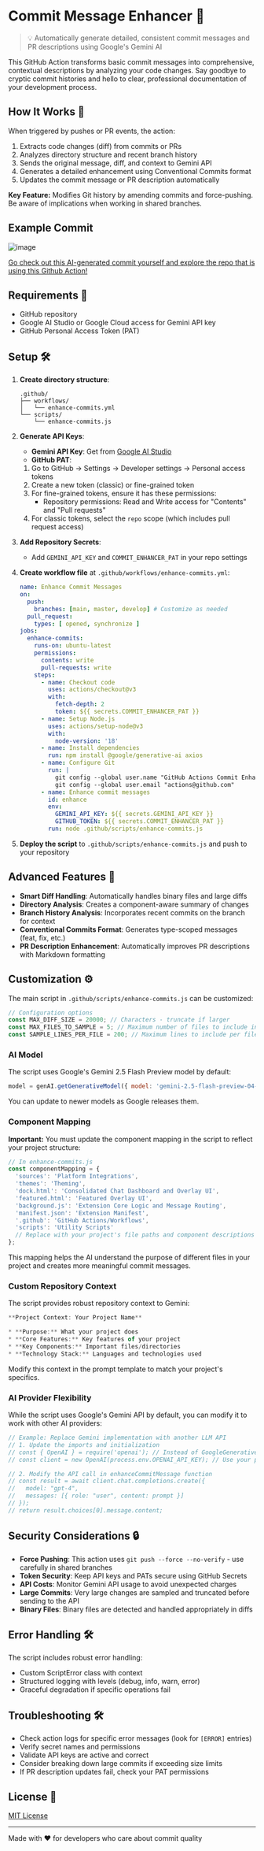 # Commit Message Enhancer 🚀

> 💡 Automatically generate detailed, consistent commit messages and PR descriptions using Google's Gemini AI

This GitHub Action transforms basic commit messages into comprehensive, contextual descriptions by analyzing your code changes. Say goodbye to cryptic commit histories and hello to clear, professional documentation of your development process.

## How It Works 🔄

When triggered by pushes or PR events, the action:

1. Extracts code changes (diff) from commits or PRs
2. Analyzes directory structure and recent branch history
3. Sends the original message, diff, and context to Gemini API
4. Generates a detailed enhancement using Conventional Commits format
5. Updates the commit message or PR description automatically

**Key Feature:** Modifies Git history by amending commits and force-pushing. Be aware of implications when working in shared branches.

## Example Commit

![image](https://github.com/user-attachments/assets/26d057f2-03bb-44f5-9378-c82cf5d04eee)

[Go check out this AI-generated commit yourself and explore the repo that is using this Github Action!](https://github.com/steveseguin/social_stream/commit/78317940c7c4096f81f4bdffbacd672a8feeddf7)

## Requirements 🔑

- GitHub repository
- Google AI Studio or Google Cloud access for Gemini API key
- GitHub Personal Access Token (PAT)

## Setup 🛠️

1. **Create directory structure**:
   ```
   .github/
   ├── workflows/
   │   └── enhance-commits.yml
   └── scripts/
       └── enhance-commits.js
   ```

2. **Generate API Keys**:
   - **Gemini API Key**: Get from [Google AI Studio](https://makersuite.google.com/)
   - **GitHub PAT**: 
   1. Go to GitHub → Settings → Developer settings → Personal access tokens
   2. Create a new token (classic) or fine-grained token
   3. For fine-grained tokens, ensure it has these permissions:
      - Repository permissions: Read and Write access for "Contents" and "Pull requests"
   4. For classic tokens, select the `repo` scope (which includes pull request access)

3. **Add Repository Secrets**:
   - Add `GEMINI_API_KEY` and `COMMIT_ENHANCER_PAT` in your repo settings

4. **Create workflow file** at `.github/workflows/enhance-commits.yml`:
   ```yaml
   name: Enhance Commit Messages
   on:
     push:
       branches: [main, master, develop] # Customize as needed
     pull_request:
       types: [ opened, synchronize ]
   jobs:
     enhance-commits:
       runs-on: ubuntu-latest
       permissions:
         contents: write
         pull-requests: write
       steps:
         - name: Checkout code
           uses: actions/checkout@v3
           with:
             fetch-depth: 2
             token: ${{ secrets.COMMIT_ENHANCER_PAT }}
         - name: Setup Node.js
           uses: actions/setup-node@v3
           with:
             node-version: '18'
         - name: Install dependencies
           run: npm install @google/generative-ai axios
         - name: Configure Git
           run: |
             git config --global user.name "GitHub Actions Commit Enhancer"
             git config --global user.email "actions@github.com"
         - name: Enhance commit messages
           id: enhance
           env:
             GEMINI_API_KEY: ${{ secrets.GEMINI_API_KEY }}
             GITHUB_TOKEN: ${{ secrets.COMMIT_ENHANCER_PAT }}
           run: node .github/scripts/enhance-commits.js
   ```

5. **Deploy the script** to `.github/scripts/enhance-commits.js` and push to your repository

## Advanced Features 🔧

- **Smart Diff Handling**: Automatically handles binary files and large diffs
- **Directory Analysis**: Creates a component-aware summary of changes
- **Branch History Analysis**: Incorporates recent commits on the branch for context
- **Conventional Commits Format**: Generates type-scoped messages (feat, fix, etc.)
- **PR Description Enhancement**: Automatically improves PR descriptions with Markdown formatting

## Customization ⚙️

The main script in `.github/scripts/enhance-commits.js` can be customized:

```javascript
// Configuration options
const MAX_DIFF_SIZE = 20000; // Characters - truncate if larger
const MAX_FILES_TO_SAMPLE = 5; // Maximum number of files to include in the diff
const SAMPLE_LINES_PER_FILE = 200; // Maximum lines to include per file
```

### AI Model

The script uses Google's Gemini 2.5 Flash Preview model by default:

```javascript 
model = genAI.getGenerativeModel({ model: 'gemini-2.5-flash-preview-04-17' });
```

You can update to newer models as Google releases them.

### Component Mapping

**Important:** You must update the component mapping in the script to reflect your project structure:

```javascript
// In enhance-commits.js
const componentMapping = {
  'sources': 'Platform Integrations',
  'themes': 'Theming',
  'dock.html': 'Consolidated Chat Dashboard and Overlay UI',
  'featured.html': 'Featured Overlay UI',
  'background.js': 'Extension Core Logic and Message Routing',
  'manifest.json': 'Extension Manifest',
  '.github': 'GitHub Actions/Workflows',
  'scripts': 'Utility Scripts'
  // Replace with your project's file paths and component descriptions
};
```

This mapping helps the AI understand the purpose of different files in your project and creates more meaningful commit messages.

### Custom Repository Context

The script provides robust repository context to Gemini:

```javascript
**Project Context: Your Project Name**

* **Purpose:** What your project does
* **Core Features:** Key features of your project
* **Key Components:** Important files/directories
* **Technology Stack:** Languages and technologies used
```

Modify this context in the prompt template to match your project's specifics.

### AI Provider Flexibility

While the script uses Google's Gemini API by default, you can modify it to work with other AI providers:

```javascript
// Example: Replace Gemini implementation with another LLM API
// 1. Update the imports and initialization
// const { OpenAI } = require('openai'); // Instead of GoogleGenerativeAI
// const client = new OpenAI(process.env.OPENAI_API_KEY); // Use your preferred API key

// 2. Modify the API call in enhanceCommitMessage function
// const result = await client.chat.completions.create({
//   model: "gpt-4",
//   messages: [{ role: "user", content: prompt }]
// });
// return result.choices[0].message.content;
```

## Security Considerations 🔒

- **Force Pushing**: This action uses `git push --force --no-verify` - use carefully in shared branches
- **Token Security**: Keep API keys and PATs secure using GitHub Secrets
- **API Costs**: Monitor Gemini API usage to avoid unexpected charges
- **Large Commits**: Very large changes are sampled and truncated before sending to the API
- **Binary Files**: Binary files are detected and handled appropriately in diffs

## Error Handling 🛠️

The script includes robust error handling:
- Custom ScriptError class with context
- Structured logging with levels (debug, info, warn, error)
- Graceful degradation if specific operations fail

## Troubleshooting 🛠️

- Check action logs for specific error messages (look for `[ERROR]` entries)
- Verify secret names and permissions 
- Validate API keys are active and correct
- Consider breaking down large commits if exceeding size limits
- If PR description updates fail, check your PAT permissions

## License 📄

[MIT License](LICENSE)

---

Made with ❤️ for developers who care about commit quality
